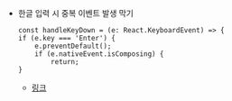 - 한글 입력 시 중복 이벤트 발생 막기
  ```
  const handleKeyDown = (e: React.KeyboardEvent) => {
  if (e.key === 'Enter') {
      e.preventDefault();
      if (e.nativeEvent.isComposing) {
          return;
  }
  ```
  - [링크](https://medium.com/@1004wipi/%ED%95%9C%EA%B8%80-%EC%9E%85%EB%A0%A5-%EC%8B%9C-%EC%A4%91%EB%B3%B5-%EC%9D%B4%EB%B2%A4%ED%8A%B8-%EB%B0%9C%EC%83%9D-5dcdbb24526a)
